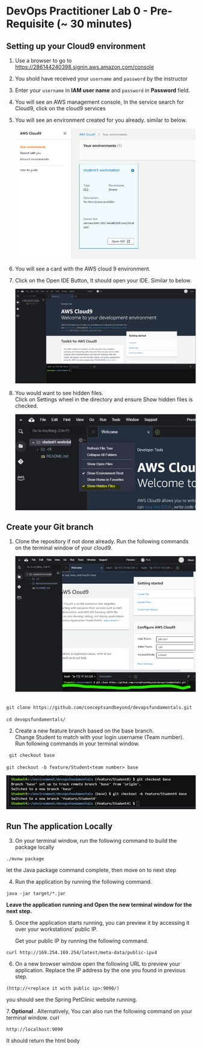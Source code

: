 # DevOps Practitioner Lab 0 - Pre-Requisite (~ 30 minutes)
<p> 

## <b>**Setting up your Cloud9 environment**</b>
1. Use a browser to go to  </br> https://286144240398.signin.aws.amazon.com/console
2. You shold have received your `username` and `password` by the instructor
3. Enter your `username` in **IAM user name**  and `password` in **Password** field. 
4. You will see an AWS management console, In the service search for Cloud9, click on the cloud9 services
5. You will see an environment created for you already. similar to below.

     ![](static/lab0-1.png)

6. You will see a card with the AWS cloud 9 environment.

7. Click on the Open IDE Button, It should open your IDE. Similar to below.

   ![](static/lab0-2.png)

8. You would want to see hidden files. <br>Click on Settings wheel in the directory and ensure Show hidden files is checked.</p>

   ![](static/lab0-3.png)


## Create your Git branch
1. Clone the repository if not done already. Run the following commands on the terminal window of your cloud9.

   ![](static/lab0-4.png)

``` 

git clone https://github.com/conceptsandbeyond/devopsfundamentals.git

cd devopsfundamentals/

```

2. Create a new feature branch based on the base branch. <br>Change Student<team number> to match with your login username (Team number). <br>Run following commands in your terminal window.

```
 git checkout base

git checkout -b feature/Student<team number> base

```

![](static/lab0-5.png)

## Run The application Locally

3. On  your terminal window,  run the following command to build the package locally
```
./mvnw package
```
let the Java package command complete, then move on to next step

4. Run the application by running the following command. 
``` 
java -jar target/*.jar
```
<b>Leave the application running and Open the new terminal window for the next step.</b>

5. Once the application starts running, you can preview it by accessing it over your workstations’ public IP.</p>
    Get your public IP by running the following command.
 ```
 curl http://169.254.169.254/latest/meta-data/public-ipv4
 ```

6. On a new browser window open the following URL to preview your application. Replace the IP address by the one you found in previous step.
```
(http://<replace it with public ip>:9090/) 

```
you should see the Spring PetClinic website running.

7.<b> Optional </b>. Alternatively, You can also run the following command on your terminal window.
curl  
```
http://localhost:9090

```
It should return the html body

